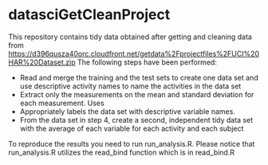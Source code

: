 # datasciGetCleanProject
This repository contains tidy data obtained after getting and cleaning data from https://d396qusza40orc.cloudfront.net/getdata%2Fprojectfiles%2FUCI%20HAR%20Dataset.zip
The following steps have been performed:
  - Read and merge the training and the test sets to create one data set and use descriptive activity names to name the activities in the data set
  - Extract only the measurements on the mean and standard deviation for each measurement. 
Uses 
  - Appropriately labels the data set with descriptive variable names. 
  - From the data set in step 4, create a second, independent tidy data set with the average of each variable for each activity and each subject

To reproduce the results you need to run run_analysis.R. 
Please notice that run_analysis.R utilizes the read_bind function which is in read_bind.R
